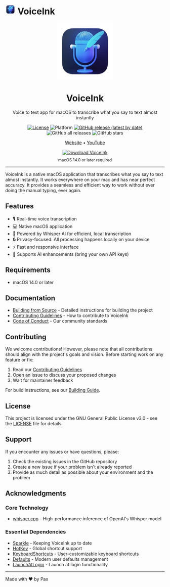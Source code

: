 # <img src="VoiceInk/Assets.xcassets/AppIcon.appiconset/64-mac.png" width="32" height="32" /> VoiceInk

<div align="center">
  <img src="VoiceInk/Assets.xcassets/AppIcon.appiconset/256-mac.png" width="180" height="180" />
  <h1>VoiceInk</h1>
  <p>Voice to text app for macOS to transcribe what you say to text almost instantly</p>

  [![License](https://img.shields.io/badge/License-GPL%20v3-blue.svg)](https://www.gnu.org/licenses/gpl-3.0)
  ![Platform](https://img.shields.io/badge/platform-macOS%2014.0%2B-brightgreen)
  [![GitHub release (latest by date)](https://img.shields.io/github/v/release/Beingpax/VoiceInk)](https://github.com/Beingpax/VoiceInk/releases)
  ![GitHub all releases](https://img.shields.io/github/downloads/Beingpax/VoiceInk/total)
  ![GitHub stars](https://img.shields.io/github/stars/Beingpax/VoiceInk?style=social)
  <!-- Add Discord badge once link is provided -->

  <p>
    <a href="https://tryvoiceink.com">Website</a> •
    <a href="https://www.youtube.com/@tryvoiceink">YouTube</a>
  </p>

  <a href="https://tryvoiceink.com">
    <img src="https://img.shields.io/badge/Download%20Now-Latest%20Version-blue?style=for-the-badge&logo=apple" alt="Download VoiceInk" width="250"/>
  </a>
  <p style="margin-top: 8px; font-size: 0.9em;">macOS 14.0 or later required</p>
</div>

---

VoiceInk is a native macOS application that transcribes what you say to text almost instantly. It works everywhere on your mac and has near perfect accuracy. It provides a seamless and efficient way to work without ever doing the manual typing, ever again.

## Features

- 🎙️ Real-time voice transcription
- 💻 Native macOS application
- 🚀 Powered by Whisper AI for efficient, local transcription
- 🔒 Privacy-focused: All processing happens locally on your device
- ⚡ Fast and responsive interface
- 🤖 Supports AI enhancements (bring your own API keys)

## Requirements

- macOS 14.0 or later


## Documentation

- [Building from Source](BUILDING.md) - Detailed instructions for building the project
- [Contributing Guidelines](CONTRIBUTING.md) - How to contribute to VoiceInk
- [Code of Conduct](CODE_OF_CONDUCT.md) - Our community standards

## Contributing

We welcome contributions! However, please note that all contributions should align with the project's goals and vision. Before starting work on any feature or fix:

1. Read our [Contributing Guidelines](CONTRIBUTING.md)
2. Open an issue to discuss your proposed changes
3. Wait for maintainer feedback

For build instructions, see our [Building Guide](BUILDING.md).

## License

This project is licensed under the GNU General Public License v3.0 - see the [LICENSE](LICENSE) file for details.

## Support

If you encounter any issues or have questions, please:
1. Check the existing issues in the GitHub repository
2. Create a new issue if your problem isn't already reported
3. Provide as much detail as possible about your environment and the problem

## Acknowledgments

### Core Technology
- [whisper.cpp](https://github.com/ggerganov/whisper.cpp) - High-performance inference of OpenAI's Whisper model

### Essential Dependencies
- [Sparkle](https://github.com/sparkle-project/Sparkle) - Keeping VoiceInk up to date
- [HotKey](https://github.com/soffes/HotKey) - Global shortcut support
- [KeyboardShortcuts](https://github.com/sindresorhus/KeyboardShortcuts) - User-customizable keyboard shortcuts
- [Defaults](https://github.com/sindresorhus/Defaults) - Modern user defaults management
- [LaunchAtLogin](https://github.com/sindresorhus/LaunchAtLogin) - Launch at login functionality


---

Made with ❤️ by Pax
